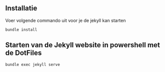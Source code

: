 ## Installatie

Voer volgende commando uit voor je de jekyll kan starten

```
bundle install
```

## Starten van de Jekyll website in powershell met de DotFiles

```
bundle exec jekyll serve
```



